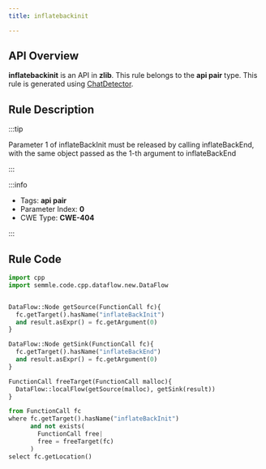 ```yaml
---
title: inflatebackinit

---
```



## API Overview
**inflatebackinit** is an API in **zlib**. This rule belongs to the **api pair** type. This rule is generated using [ChatDetector](../../tools/ChatDetector).
## Rule Description

:::tip

Parameter 1 of inflateBackInit must be released by calling inflateBackEnd, with the same object passed as the 1-th argument to inflateBackEnd

:::

:::info

- Tags: **api pair**
- Parameter Index: **0**
- CWE Type: **CWE-404**

:::

## Rule Code
```python
import cpp
import semmle.code.cpp.dataflow.new.DataFlow


DataFlow::Node getSource(FunctionCall fc){
  fc.getTarget().hasName("inflateBackInit")
  and result.asExpr() = fc.getArgument(0)
}

DataFlow::Node getSink(FunctionCall fc){
  fc.getTarget().hasName("inflateBackEnd")
  and result.asExpr() = fc.getArgument(0)
}

FunctionCall freeTarget(FunctionCall malloc){
  DataFlow::localFlow(getSource(malloc), getSink(result))
}

from FunctionCall fc
where fc.getTarget().hasName("inflateBackInit")
      and not exists(
        FunctionCall free| 
        free = freeTarget(fc)
      )
select fc.getLocation()
```